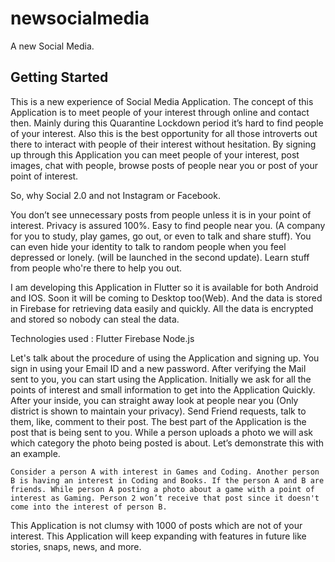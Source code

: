 # newsocialmedia

A new Social Media.

## Getting Started

This is a new experience of Social Media Application. The concept of this Application is to meet people of your interest through online and contact then. Mainly during this Quarantine Lockdown period it’s hard to find people of your interest. Also this is the best opportunity for all those introverts out there to interact with people of their interest without hesitation. By signing up through this Application you can meet people of your interest, post images, chat with people, browse posts of people near you or post of your point of interest.

So, why Social 2.0 and not Instagram or Facebook. 

You don’t see unnecessary posts from people unless it is in your point of interest.
Privacy is assured 100%.
 Easy to find people near you. (A company for you to study, play games, go out, or even to talk and share stuff).
You can even hide your identity to talk to random people when you feel depressed or lonely. (will be launched in the second update).
Learn stuff from people who're there to help you out.

I am developing this Application in Flutter so it is available for both Android and IOS. Soon it will be coming to Desktop too(Web). And the data is stored in Firebase for retrieving data easily and quickly. All the data is encrypted and stored so nobody can steal the data. 

Technologies used : 
Flutter
Firebase
Node.js


Let's talk about the procedure of using the Application and signing up.  You sign in using your Email ID and a new password. After verifying the Mail sent to you, you can start using the Application. Initially we ask for all the points of interest and small information to get into the Application Quickly. After your inside, you can straight away look at people near you (Only district is shown to maintain your privacy). Send Friend requests, talk to them, like, comment to their post. The best part of the Application is the post that is being sent to you. While a person uploads a photo we will ask which category the photo being posted is about. Let’s demonstrate this with an example.

	Consider a person A with interest in Games and Coding. Another person B is having an interest in Coding and Books. If the person A and B are friends. While person A posting a photo about a game with a point of interest as Gaming. Person 2 won’t receive that post since it doesn't come into the interest of person B. 


This Application is not clumsy with 1000 of posts which are not of your interest. This Application will keep expanding with features in future like stories, snaps, news, and more. 
